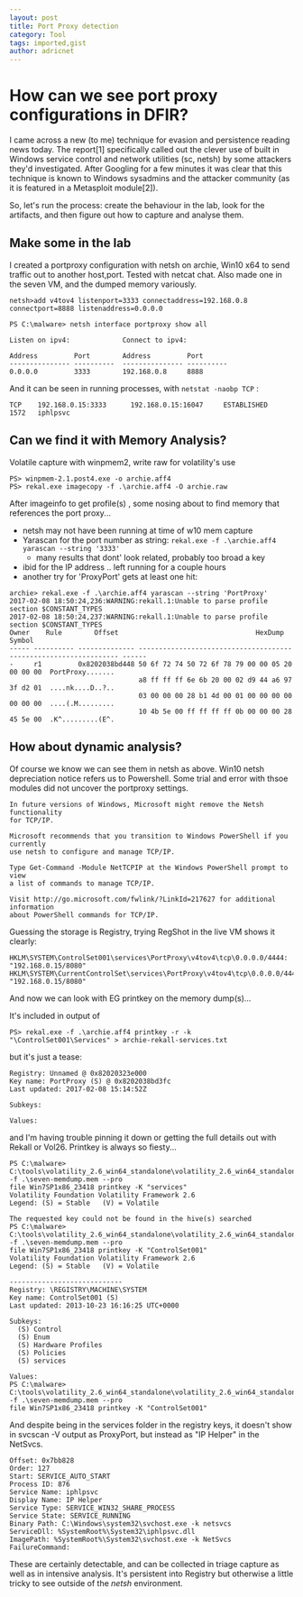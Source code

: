 ```yaml
---
layout: post
title: Port Proxy detection
category: Tool
tags: imported,gist
author: adricnet
---
```


How can we see port proxy configurations in DFIR?
===

I came across a new (to me) technique for evasion and persistence reading news today. The report[1] specifically called out the clever use of built in Windows service control and network utilities (sc, netsh) by some attackers they'd investigated. After Googling for a few minutes it was clear that this technique is known to Windows sysadmins and the attacker community (as it is featured in a Metasploit module[2]).

So, let's run the process: create the behaviour in the lab, look for the artifacts, and then figure out how to capture and analyse them.

Make some in the lab
---

I created a portproxy configuration with netsh on archie, Win10 x64 to send traffic out to another host,port. Tested with netcat chat.
Also made one in the seven VM, and the dumped memory variously.

```
netsh>add v4tov4 listenport=3333 connectaddress=192.168.0.8 connectport=8888 listenaddress=0.0.0.0

PS C:\malware> netsh interface portproxy show all

Listen on ipv4:             Connect to ipv4:

Address         Port        Address         Port
--------------- ----------  --------------- ----------
0.0.0.0         3333        192.168.0.8     8888
```

And it can be seen in running processes, with ```netstat -naobp TCP``` :

```
TCP    192.168.0.15:3333      192.168.0.15:16047     ESTABLISHED     1572   iphlpsvc
```

Can we find it with Memory Analysis?
---

Volatile capture with winpmem2, write raw for volatility's use

```
PS> winpmem-2.1.post4.exe -o archie.aff4
PS> rekal.exe imagecopy -f .\archie.aff4 -O archie.raw
```

After imageinfo to get profile(s) , some nosing about to find memory that references the port proxy...

* netsh may not have been running at time of w10 mem capture
* Yarascan for the port number as string: ```rekal.exe -f .\archie.aff4 yarascan --string '3333'```
  * many results that dont' look related, probably too broad a key
* ibid for the IP address .. left running for a couple hours
* another try for 'ProxyPort' gets at least one hit:

```
archie> rekal.exe -f .\archie.aff4 yarascan --string 'PortProxy'
2017-02-08 18:50:24,236:WARNING:rekall.1:Unable to parse profile section $CONSTANT_TYPES
2017-02-08 18:50:24,237:WARNING:rekall.1:Unable to parse profile section $CONSTANT_TYPES
Owner    Rule        Offset                                  HexDump                              Symbol
----- ---------- -------------- ----------------------------------------------------------------- ------
-     r1         0x8202038bd448 50 6f 72 74 50 72 6f 78 79 00 00 05 20 00 00 00  PortProxy.......
                                a8 ff ff ff 6e 6b 20 00 02 d9 44 a6 97 3f d2 01  ....nk....D..?..
                                03 00 00 00 28 b1 4d 00 01 00 00 00 00 00 00 00  ....(.M.........
                                10 4b 5e 00 ff ff ff ff 0b 00 00 00 28 45 5e 00  .K^.........(E^.                                
```

How about dynamic analysis?
---

Of course we know we can see them in netsh as above. Win10 netsh depreciation notice refers us to Powershell. Some trial and error with thsoe modules did not uncover the portproxy settings.

```
In future versions of Windows, Microsoft might remove the Netsh functionality
for TCP/IP.

Microsoft recommends that you transition to Windows PowerShell if you currently
use netsh to configure and manage TCP/IP.

Type Get-Command -Module NetTCPIP at the Windows PowerShell prompt to view
a list of commands to manage TCP/IP.

Visit http://go.microsoft.com/fwlink/?LinkId=217627 for additional information
about PowerShell commands for TCP/IP.
```

Guessing the storage is Registry, trying RegShot in the live VM shows it clearly:

```
HKLM\SYSTEM\ControlSet001\services\PortProxy\v4tov4\tcp\0.0.0.0/4444: "192.168.0.15/8080"
HKLM\SYSTEM\CurrentControlSet\services\PortProxy\v4tov4\tcp\0.0.0.0/4444: "192.168.0.15/8080"
```

And now we can look with EG printkey on the memory dump(s)...

It's included in output of 

```
PS> rekal.exe -f .\archie.aff4 printkey -r -k "\ControlSet001\Services" > archie-rekall-services.txt
```

but it's just a tease:

```
Registry: Unnamed @ 0x82020323e000
Key name: PortProxy (S) @ 0x8202038bd3fc
Last updated: 2017-02-08 15:14:52Z

Subkeys:

Values:
```

and I'm having trouble pinning it down or getting the full details out with Rekall or Vol26. Printkey is always so fiesty...

```
PS C:\malware> C:\tools\volatility_2.6_win64_standalone\volatility_2.6_win64_standalone.exe -f .\seven-memdump.mem --pro
file Win7SP1x86_23418 printkey -K "services"
Volatility Foundation Volatility Framework 2.6
Legend: (S) = Stable   (V) = Volatile

The requested key could not be found in the hive(s) searched
PS C:\malware> C:\tools\volatility_2.6_win64_standalone\volatility_2.6_win64_standalone.exe -f .\seven-memdump.mem --pro
file Win7SP1x86_23418 printkey -K "ControlSet001"
Volatility Foundation Volatility Framework 2.6
Legend: (S) = Stable   (V) = Volatile

----------------------------
Registry: \REGISTRY\MACHINE\SYSTEM
Key name: ControlSet001 (S)
Last updated: 2013-10-23 16:16:25 UTC+0000

Subkeys:
  (S) Control
  (S) Enum
  (S) Hardware Profiles
  (S) Policies
  (S) services

Values:
PS C:\malware> C:\tools\volatility_2.6_win64_standalone\volatility_2.6_win64_standalone.exe -f .\seven-memdump.mem --pro
file Win7SP1x86_23418 printkey -K "ControlSet001"
```

And despite being in the services folder in the registry keys, it doesn't show in svcscan -V output as ProxyPort, but instead as "IP Helper" in the NetSvcs.

```
Offset: 0x7bb828
Order: 127
Start: SERVICE_AUTO_START
Process ID: 876
Service Name: iphlpsvc
Display Name: IP Helper
Service Type: SERVICE_WIN32_SHARE_PROCESS
Service State: SERVICE_RUNNING
Binary Path: C:\Windows\system32\svchost.exe -k netsvcs
ServiceDll: %SystemRoot%\System32\iphlpsvc.dll
ImagePath: %SystemRoot%\System32\svchost.exe -k NetSvcs
FailureCommand: 
```

These are certainly detectable, and can be collected in triage capture as well as in intensive analysis. It's persistent into Registry but otherwise a little tricky to see outside of the *netsh* environment.
